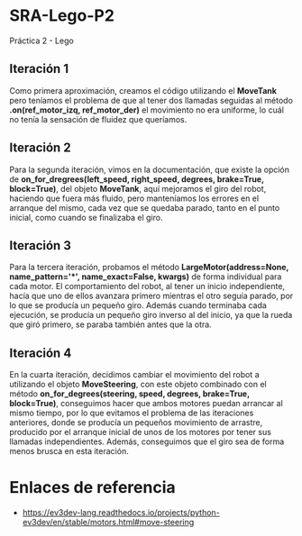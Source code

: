 # SRA-Lego-P2
Práctica 2 - Lego

## Iteración 1
Como primera aproximación, creamos el código utilizando el **MoveTank** pero teníamos el problema de que al tener dos llamadas seguidas al método **.on(ref_motor_izq, ref_motor_der)** el movimiento no era uniforme, lo cuál no tenía la sensación de fluidez que queríamos.

## Iteración 2
Para la segunda iteración, vimos en la documentación, que existe la opción de **on_for_dregrees(left_speed, right_speed, degrees, brake=True, block=True)**, del objeto **MoveTank**, aquí mejoramos el giro del robot, haciendo que fuera más fluido, pero manteníamos los errores en el arranque del mismo, cada vez que se quedaba parado, tanto en el punto inicial, como cuando se finalizaba el giro.

## Iteración 3
Para la tercera iteración, probamos el método **LargeMotor(address=None, name_pattern='*', name_exact=False, kwargs)** de forma individual para cada motor. El comportamiento del robot, al tener un inicio independiente, hacía que uno de ellos avanzara primero mientras el otro seguía parado, por lo que se producía un pequeño giro. Además cuando terminaba cada ejecución, se producía un pequeño giro inverso al del inicio, ya que la rueda que giró primero, se paraba también antes que la otra.

## Iteración 4 
En la cuarta iteración, decidimos cambiar el movimiento del robot a utilizando el objeto **MoveSteering**, con este objeto combinado con el método **on_for_degrees(steering, speed, degrees, brake=True, block=True)**, conseguimos hacer que ambos motores puedan arrancar al mismo tiempo, por lo que evitamos el problema de las iteraciones anteriores, donde se producía un pequeños movimiento de arrastre, producido por el arranque inicial de unos de los motores por tener sus llamadas independientes. Además, conseguimos que el giro sea de forma menos brusca en esta iteración.

# Enlaces de referencia
- https://ev3dev-lang.readthedocs.io/projects/python-ev3dev/en/stable/motors.html#move-steering
